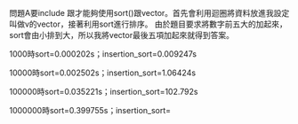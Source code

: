 問題A要include <algorithm>跟<vector>才能夠使用sort()跟vector。首先會利用迴圈將資料放進我設定叫做v的vector，接著利用sort進行排序。
由於題目要求將數字前五大的加起來，sort會由小排到大，所以我將vector最後五項加起來就得到答案。

1000時sort=0.000202s；insertion_sort=0.009247s

10000時sort=0.002502s；insertion_sort=1.06424s

100000時sort=0.035221s；insertion_sort=102.792s

1000000時sort=0.399755s；insertion_sort=
